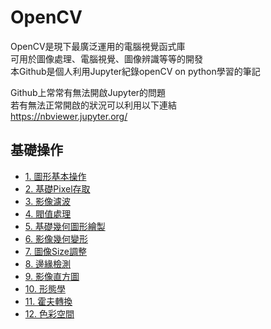# OpenCV
OpenCV是現下最廣泛運用的電腦視覺函式庫  
可用於圖像處理、電腦視覺、圖像辨識等等的開發  
本Github是個人利用Jupyter紀錄openCV on python學習的筆記

Github上常常有無法開啟Jupyter的問題  
若有無法正常開啟的狀況可以利用以下連結  
https://nbviewer.jupyter.org/

## 基礎操作
* [1. 圖形基本操作](https://github.com/Leolewis5/OpenCV/blob/master/1.%20Image_basic_operation.ipynb)
* [2. 基礎Pixel存取](https://github.com/Leolewis5/OpenCV/blob/master/2.%20Pixel_operation.ipynb)
* [3. 影像濾波](https://github.com/Leolewis5/OpenCV/blob/master/3.%20Image_filter_and_blur.ipynb)
* [4. 閥值處理](https://github.com/Leolewis5/OpenCV/blob/master/4.%20Threshold.ipynb)
* [5. 基礎幾何圖形繪製](https://github.com/Leolewis5/OpenCV/blob/master/5.%20Geometric_image.ipynb)
* [6. 影像幾何變形](https://github.com/Leolewis5/OpenCV/blob/master/6.%20Image_Geometric_Transform.ipynb)
* [7. 圖像Size調整](https://github.com/Leolewis5/OpenCV/blob/master/7.%20Resize.ipynb)
* [8. 邊緣檢測](https://github.com/Leolewis5/OpenCV/blob/master/8.%20Image_Edge_Detection.ipynb)
* [9. 影像直方圖](https://github.com/Leolewis5/OpenCV/blob/master/9.%20Image_Histogram.ipynb)
* [10. 形態學](https://github.com/Leolewis5/OpenCV/blob/master/10.%20Morphology.ipynb)
* [11. 霍夫轉換](https://github.com/Leolewis5/OpenCV/blob/master/11.%20Hough_Transform.ipynb)
* [12. 色彩空間](https://github.com/Leolewis5/OpenCV/blob/master/12.%20Color_Space.ipynb)
